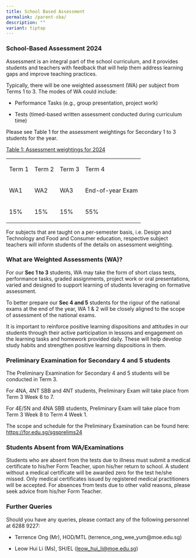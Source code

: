 ```yaml
---
title: School Based Assessment
permalink: /parent-sba/
description: ""
variant: tiptap
---
```

<h3>School-Based Assessment 2024</h3>
<p>Assessment is an integral part of the school curriculum, and it provides
students and teachers with feedback that will help them address learning
gaps and improve teaching practices.</p>
<p>Typically, there will be one weighted assessment (WA) per subject from
Terms 1 to 3. The modes of WA could include:</p>
<ul data-tight="true" class="tight">
<li>
<p>Performance Tasks (e.g., group presentation, project work)</p>
</li>
<li>
<p>Tests (timed-based written assessment conducted during curriculum time)</p>
<p></p>
</li>
</ul>
<p>Please see Table 1 for the assessment weightings for Secondary 1 to 3
students for the year.</p>
<p><u>Table 1: Assessment weightings for 2024</u>
</p>
<table style="minWidth: 100px">
<colgroup>
<col>
<col>
<col>
<col>
</colgroup>
<tbody>
<tr>
<td rowspan="1" colspan="1">
<p>Term 1</p>
</td>
<td rowspan="1" colspan="1">
<p>Term 2</p>
</td>
<td rowspan="1" colspan="1">
<p>Term 3</p>
</td>
<td rowspan="1" colspan="1">
<p>Term 4</p>
</td>
</tr>
<tr>
<td rowspan="1" colspan="1">
<p>WA1</p>
</td>
<td rowspan="1" colspan="1">
<p>WA2</p>
</td>
<td rowspan="1" colspan="1">
<p>WA3</p>
</td>
<td rowspan="1" colspan="1">
<p>End-of-year Exam</p>
</td>
</tr>
<tr>
<td rowspan="1" colspan="1">
<p>15%</p>
</td>
<td rowspan="1" colspan="1">
<p>15%</p>
</td>
<td rowspan="1" colspan="1">
<p>15%</p>
</td>
<td rowspan="1" colspan="1">
<p>55%</p>
</td>
</tr>
</tbody>
</table>
<p>For subjects that are taught on a per-semester basis, i.e. Design and
Technology and Food and Consumer education, respective subject teachers
will inform students of the details on assessment weighting.&nbsp;&nbsp;</p>
<h3>What are Weighted Assessments (WA)?</h3>
<p>For our&nbsp;<strong>Sec 1 to 3</strong>&nbsp;students, WA may take the
form of short class tests, performance tasks, graded assignments, project
work or oral presentations, varied and designed to support learning of
students leveraging on formative assessment.</p>
<p>To better prepare our&nbsp;<strong>Sec 4 and 5</strong>&nbsp;students
for the rigour of the national exams at the end of the year, WA 1 &amp;
2 will be closely aligned to the scope of assessment of the national exams.</p>
<p>It is important to reinforce positive learning dispositions and attitudes
in our students through their active participation in lessons and engagement
on the learning tasks and homework provided daily. These will help develop
study habits and strengthen positive learning dispositions in them.</p>
<h3>Preliminary Examination for Secondary 4 and 5 students</h3>
<p>The Preliminary Examination for Secondary 4 and 5 students will be conducted
in Term 3.</p>
<p>For 4NA, 4NT SBB and 4NT students, Preliminary Exam will take place from
Term 3 Week 6 to 7.</p>
<p>For 4E/5N and 4NA SBB students, Preliminary Exam will take place from
Term 3 Week 8 to Term 4 Week 1.</p>
<p>The scope and schedule for the Preliminary Examination can be found here:
<a href="https://for.edu.sg/sgsprelims24" rel="noopener noreferrer nofollow" target="_blank">https://for.edu.sg/sgsprelims24</a>
</p>
<h3>Students Absent from WA/Examinations</h3>
<p>Students who are absent from the tests due to illness must submit a medical
certificate to his/her Form Teacher, upon his/her return to school. A student
without a medical certificate will be awarded zero for the test he/she
missed. Only medical certificates issued by registered medical practitioners
will be accepted. For absences from tests due to other valid reasons, please
seek advice from his/her Form Teacher.</p>
<h3>Further Queries</h3>
<p>Should you have any queries, please contact any of the following personnel
at 6288 9227:</p>
<ul data-tight="true" class="tight">
<li>
<p>Terrence Ong (Mr), HOD/MTL (<a rel="noopener noreferrer nofollow" target="_blank">terrence_ong_wee_yum@moe.edu.sg</a>)</p>
</li>
<li>
<p>Leow Hui Li (Ms), SH/EL (<a href="mailto:leow_hui_li@moe.edu.sg" rel="noopener noreferrer nofollow" target="_blank">leow_hui_li@moe.edu.sg</a>)</p>
</li>
</ul>
<p></p>